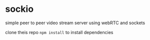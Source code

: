 # sockio
simple peer to peer video stream server using webRTC and sockets

clone theis repo
 `npm install` to install dependencies
 
